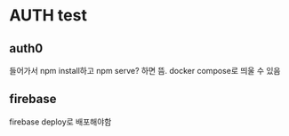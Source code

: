 # AUTH test

## auth0

들어가서 npm install하고 npm serve? 하면 뜸.
docker compose로 띄울 수 있음

## firebase

firebase deploy로 배포해야함
